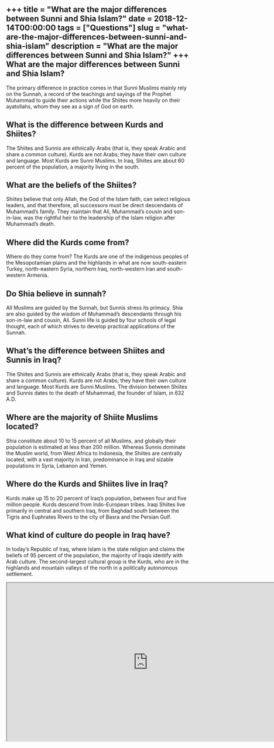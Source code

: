 +++
title = "What are the major differences between Sunni and Shia Islam?"
date = 2018-12-14T00:00:00
tags = ["Questions"]
slug = "what-are-the-major-differences-between-sunni-and-shia-islam"
description = "What are the major differences between Sunni and Shia Islam?"
+++
What are the major differences between Sunni and Shia Islam?
------------------------------------------------------------

The primary difference in practice comes in that Sunni Muslims mainly rely on the Sunnah, a record of the teachings and sayings of the Prophet Muhammad to guide their actions while the Shiites more heavily on their ayatollahs, whom they see as a sign of God on earth.

What is the difference between Kurds and Shiites?
-------------------------------------------------

The Shiites and Sunnis are ethnically Arabs (that is, they speak Arabic and share a common culture). Kurds are not Arabs; they have their own culture and language. Most Kurds are Sunni Muslims. In Iraq, Shiites are about 60 percent of the population, a majority living in the south.

What are the beliefs of the Shiites?
------------------------------------

Shiites believe that only Allah, the God of the Islam faith, can select religious leaders, and that therefore, all successors must be direct descendants of Muhammad’s family. They maintain that Ali, Muhammad’s cousin and son-in-law, was the rightful heir to the leadership of the Islam religion after Muhammad’s death.

Where did the Kurds come from?
------------------------------

Where do they come from? The Kurds are one of the indigenous peoples of the Mesopotamian plains and the highlands in what are now south-eastern Turkey, north-eastern Syria, northern Iraq, north-western Iran and south-western Armenia.

Do Shia believe in sunnah?
--------------------------

All Muslims are guided by the Sunnah, but Sunnis stress its primacy. Shia are also guided by the wisdom of Muhammad’s descendants through his son-in-law and cousin, Ali. Sunni life is guided by four schools of legal thought, each of which strives to develop practical applications of the Sunnah.

What’s the difference between Shiites and Sunnis in Iraq?
---------------------------------------------------------

The Shiites and Sunnis are ethnically Arabs (that is, they speak Arabic and share a common culture). Kurds are not Arabs; they have their own culture and language. Most Kurds are Sunni Muslims. The division between Shiites and Sunnis dates to the death of Muhammad, the founder of Islam, in 632 A.D.

Where are the majority of Shiite Muslims located?
-------------------------------------------------

Shia constitute about 10 to 15 percent of all Muslims, and globally their population is estimated at less than 200 million. Whereas Sunnis dominate the Muslim world, from West Africa to Indonesia, the Shiites are centrally located, with a vast majority in Iran, predominance in Iraq and sizable populations in Syria, Lebanon and Yemen.

Where do the Kurds and Shiites live in Iraq?
--------------------------------------------

Kurds make up 15 to 20 percent of Iraq’s population, between four and five million people. Kurds descend from Indo-European tribes. Iraqi Shiítes live primarily in central and southern Iraq, from Baghdad south between the Tigris and Euphrates Rivers to the city of Basra and the Persian Gulf.

What kind of culture do people in Iraq have?
--------------------------------------------

In today’s Republic of Iraq, where Islam is the state religion and claims the beliefs of 95 percent of the population, the majority of Iraqis identify with Arab culture. The second-largest cultural group is the Kurds, who are in the highlands and mountain valleys of the north in a politically autonomous settlement.

<iframe allow="accelerometer; autoplay; clipboard-write; encrypted-media; gyroscope; picture-in-picture" allowfullscreen="" class="__youtube_prefs__  epyt-is-override  no-lazyload" data-no-lazy="1" data-origheight="433" data-origwidth="770" data-skipgform_ajax_framebjll="" height="433" id="_ytid_47809" loading="lazy" src="https://www.youtube.com/embed/5KLvjs7Yrtw?enablejsapi=1&autoplay=0&cc_load_policy=0&cc_lang_pref=&iv_load_policy=1&loop=0&modestbranding=0&rel=1&fs=1&playsinline=0&autohide=2&theme=dark&color=red&controls=1&" title="YouTube player" width="770"></iframe>